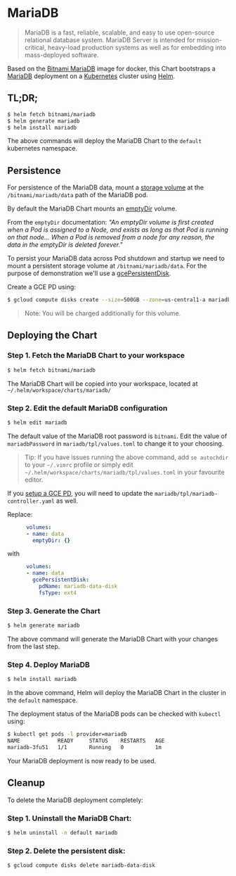 # MariaDB

> MariaDB is a fast, reliable, scalable, and easy to use open-source relational database system. MariaDB Server is intended for mission-critical, heavy-load production systems as well as for embedding into mass-deployed software.

Based on the [Bitnami MariaDB](https://github.com/bitnami/bitnami-docker-mariadb) image for docker, this Chart bootstraps a [MariaDB](https://mariadb.com/) deployment on a [Kubernetes](https://kubernetes.io) cluster using [Helm](https://helm.sh).

## TL;DR;

```bash
$ helm fetch bitnami/mariadb
$ helm generate mariadb
$ helm install mariadb
```

The above commands will deploy the MariaDB Chart to the `default` kubernetes namespace.

## Persistence

For persistence of the MariaDB data, mount a [storage volume](http://kubernetes.io/v1.0/docs/user-guide/volumes.html) at the `/bitnami/mariadb/data` path of the MariaDB pod.

By default the MariaDB Chart mounts an [emptyDir](http://kubernetes.io/docs/user-guide/volumes/#emptydir) volume.

From the `emptyDir` documentation: *"An emptyDir volume is first created when a Pod is assigned to a Node, and exists as long as that Pod is running on that node... When a Pod is removed from a node for any reason, the data in the emptyDir is deleted forever."*

To persist your MariaDB data across Pod shutdown and startup we need to mount a persistent storage volume at `/bitnami/mariadb/data`. For the purpose of demonstration we'll use a [gcePersistentDisk](http://kubernetes.io/docs/user-guide/volumes/#gcepersistentdisk).

Create a GCE PD using:

```bash
$ gcloud compute disks create --size=500GB --zone=us-central1-a mariadb-data-disk
```

> Note: You will be charged additionally for this volume.

## Deploying the Chart

### Step 1. Fetch the MariaDB Chart to your workspace

```bash
$ helm fetch bitnami/mariadb
```

The MariaDB Chart will be copied into your workspace, located at `~/.helm/workspace/charts/mariadb/`

### Step 2. Edit the default MariaDB configuration

```bash
$ helm edit mariadb
```

The default value of the MariaDB root password is `bitnami`. Edit the value of `mariadbPassword` in `mariadb/tpl/values.toml` to change it to your choosing.

> Tip: If you have issues running the above command, add `se autochdir` to your `~/.vimrc` profile or simply edit `~/.helm/workspace/charts/mariadb/tpl/values.toml` in your favourite editor.

If you [setup a GCE PD](#Persistence), you will need to update the `mariadb/tpl/mariadb-controller.yaml` as well.

Replace:

```yaml
      volumes:
      - name: data
        emptyDir: {}
```

with

```yaml
      volumes:
      - name: data
        gcePersistentDisk:
          pdName: mariadb-data-disk
          fsType: ext4
```

### Step 3. Generate the Chart

```bash
$ helm generate mariadb
```

The above command will generate the MariaDB Chart with your changes from the last step.

### Step 4. Deploy MariaDB

```bash
$ helm install mariadb
```

In the above command, Helm will deploy the MariaDB Chart in the cluster in the `default` namespace.

The deployment status of the MariaDB pods can be checked with `kubectl` using:

```bash
$ kubectl get pods -l provider=mariadb
NAME            READY     STATUS    RESTARTS   AGE
mariadb-3fu51   1/1       Running   0          1m
```

Your MariaDB deployment is now ready to be used.

## Cleanup

To delete the MariaDB deployment completely:

### Step 1. Uninstall the MariaDB Chart:

```bash
$ helm uninstall -n default mariadb
```

### Step 2. Delete the persistent disk:

```bash
$ gcloud compute disks delete mariadb-data-disk
```
